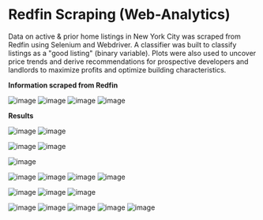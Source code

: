 # Redfin Scraping (Web-Analytics)


Data on active & prior home listings in New York City was scraped from Redfin using Selenium and Webdriver. A classifier was built to classify listings as a "good listing" (binary variable). Plots were also used to uncover price trends and derive recommendations for prospective developers and landlords to maximize profits and optimize building characteristics. 



**Information scraped from Redfin**

![image](https://user-images.githubusercontent.com/78432605/106639704-3fae2380-6553-11eb-9a6f-9b65842c680b.png)
![image](https://user-images.githubusercontent.com/78432605/106639713-4177e700-6553-11eb-9274-27f97ca477bd.png)
![image](https://user-images.githubusercontent.com/78432605/106639719-4341aa80-6553-11eb-99a9-a0fa1e949b0b.png)
![image](https://user-images.githubusercontent.com/78432605/106639729-450b6e00-6553-11eb-963c-1afd58135496.png)


**Results**


![image](https://user-images.githubusercontent.com/78432605/106639206-b8f94680-6552-11eb-8ef2-5b35fcbb20be.png)
![image](https://user-images.githubusercontent.com/78432605/106639222-bd256400-6552-11eb-8329-7bea42e13e33.png)




![image](https://user-images.githubusercontent.com/78432605/106639247-c6aecc00-6552-11eb-8189-070eab426215.png)
![image](https://user-images.githubusercontent.com/78432605/106639254-c9112600-6552-11eb-8187-d193c80b1ae6.png)












![image](https://user-images.githubusercontent.com/78432605/106639263-cadae980-6552-11eb-9662-6c6ec5c0b706.png)







![image](https://user-images.githubusercontent.com/78432605/106639277-ce6e7080-6552-11eb-91cc-850b1ac4a77f.png)
![image](https://user-images.githubusercontent.com/78432605/106639284-d0383400-6552-11eb-993a-e1c75a49ba61.png)
![image](https://user-images.githubusercontent.com/78432605/106639295-d29a8e00-6552-11eb-89d7-8eeb6b9b9962.png)
![image](https://user-images.githubusercontent.com/78432605/106639304-d4645180-6552-11eb-8344-38e7fa4503c0.png)



![image](https://user-images.githubusercontent.com/78432605/106639314-d8906f00-6552-11eb-8286-dde2028e6c69.png)
![image](https://user-images.githubusercontent.com/78432605/106639323-da5a3280-6552-11eb-98cf-18a139182a9d.png)
![image](https://user-images.githubusercontent.com/78432605/106639345-dfb77d00-6552-11eb-90d8-5bebd990829e.png)


![image](https://user-images.githubusercontent.com/78432605/106640089-a0d5f700-6553-11eb-80e7-42f89d73b1ce.png)
![image](https://user-images.githubusercontent.com/78432605/106640095-a29fba80-6553-11eb-9e91-71d5fc426a3b.png)
![image](https://user-images.githubusercontent.com/78432605/106640101-a4697e00-6553-11eb-8d59-b047cba82e91.png)
![image](https://user-images.githubusercontent.com/78432605/106640111-a6334180-6553-11eb-8cf9-805bebb20829.png)
![image](https://user-images.githubusercontent.com/78432605/106640115-a7646e80-6553-11eb-86dc-2b4b513c5805.png)

